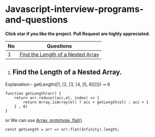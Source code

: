# Javascript-interview-programs-and-questions

**Click star if you like the project. Pull Request are highly appreciated.**

| No  | Questions |
| ------------- | ------------- |
|  1 |   [Find the Length of a Nested Array](#Find-the-Length-of-a-Nested-Array)|

1. ## Find the Length of a Nested Array.

Explanation:- getLength([1, [2, [3, [4, [5, 6]]]]]) ➞ 6

```
function getLength(arr) {
	return arr.reduce((acc,el, index) => {
		return Array.isArray(el) ? acc + getLength(el) : acc + 1
	} , 0)
}
```

or We can use [Array. prototype. flat()](https://developer.mozilla.org/en-US/docs/Web/JavaScript/Reference/Global_Objects/Array/flat)

```
const getLength = arr => arr.flat(Infinity).length;
```
